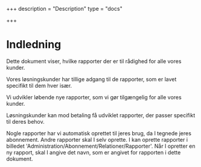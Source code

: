 +++
description = "Description"
type = "docs"

+++
# Indledning

Dette dokument viser, hvilke rapporter der er til rådighed for alle vores kunder.

Vores løsningskunder har tillige adgang til de rapporter, som er lavet specifikt til dem hver især. 

Vi udvikler løbende nye rapporter, som vi gør tilgængelig for alle vores kunder. 

Løsningskunder kan mod betaling få udviklet rapporter, der passer specifikt til deres behov. 

Nogle rapporter har vi automatisk oprettet til jeres brug, da I tegnede jeres abonnement. Andre rapporter skal I selv oprette. I kan oprette rapporter i billedet 'Administration/Abonnement/Relationer/Rapporter'. Når I opretter en ny rapport, skal I angive det navn, som er angivet for rapporten i dette dokument.